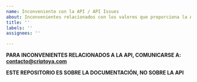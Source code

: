 ```yaml
---
name: Inconveniente con la API / API Issues
about: Inconvenientes relacionados con los valores que proporciona la API
title: ''
labels: ''
assignees: ''

---
```


**PARA INCONVENIENTES RELACIONADOS A LA API, COMUNICARSE A: contacto@criptoya.com**

**ESTE REPOSITORIO ES SOBRE LA DOCUMENTACIÓN, NO SOBRE LA API**

